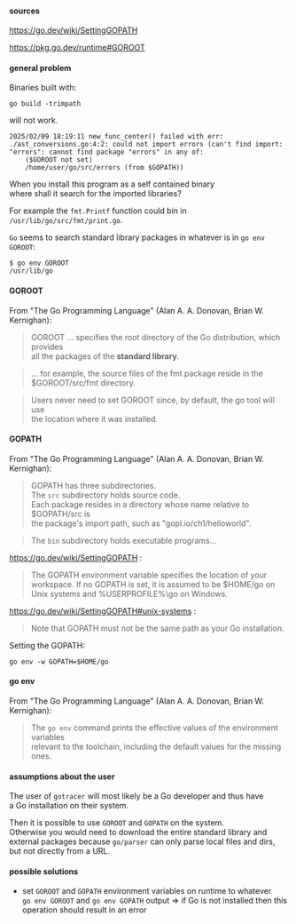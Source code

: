 #### sources

https://go.dev/wiki/SettingGOPATH

https://pkg.go.dev/runtime#GOROOT

#### general problem

Binaries built with:
```
go build -trimpath
```
will not work.
```
2025/02/09 18:19:11 new_func_center() failed with err:
./ast_conversions.go:4:2: could not import errors (can't find import: "errors": cannot find package "errors" in any of:
	($GOROOT not set)
	/home/user/go/src/errors (from $GOPATH))
```


When you install this program as a self contained binary \
where shall it search for the imported libraries?

For example the `fmt.Printf` function could bin in \
`/usr/lib/go/src/fmt/print.go`.

`Go` seems to search standard library packages in whatever is in `go env GOROOT`:
```
$ go env GOROOT
/usr/lib/go
```

#### GOROOT

From "The Go Programming Language" (Alan A. A. Donovan, Brian W. Kernighan):
> GOROOT ... specifies the root directory of the Go distribution, which provides \
all the packages of the **standard library**.

> ... for example, the source files of the fmt package reside in the \
$GOROOT/src/fmt directory.

> Users never need to set GOROOT since, by default, the go tool will use \
the location where it was installed.

#### GOPATH

From "The Go Programming Language" (Alan A. A. Donovan, Brian W. Kernighan):
> GOPATH has three subdirectories.\
The `src` subdirectory holds source code.\
Each package resides in a directory whose name relative to $GOPATH/src is \
the package's import path, such as "gopl.io/ch1/helloworld".

> The `bin` subdirectory holds executable programs...

https://go.dev/wiki/SettingGOPATH :
> The GOPATH environment variable specifies the location of your workspace. If no GOPATH is set, it is assumed to be $HOME/go on Unix systems and %USERPROFILE%\go on Windows.

https://go.dev/wiki/SettingGOPATH#unix-systems :
> Note that GOPATH must not be the same path as your Go installation.

Setting the GOPATH:
```
go env -w GOPATH=$HOME/go
```

#### go env

From "The Go Programming Language" (Alan A. A. Donovan, Brian W. Kernighan):
> The `go env` command prints the effective values of the environment variables \
relevant to the toolchain, including the default values for the missing ones.

#### assumptions about the user

The user of `gotracer` will most likely be a Go developer and thus have \
a Go installation on their system.

Then it is possible to use `GOROOT` and `GOPATH` on the system.\
Otherwise you would need to download the entire standard library and \
external packages because `go/parser` can only parse local files and dirs, \
but not directly from a URL.

#### possible solutions

- set `GOROOT` and `GOPATH` environment variables on runtime to whatever \
`go env GOROOT` and `go env GOPATH` output
=> if Go is not installed then this operation should result in an error
